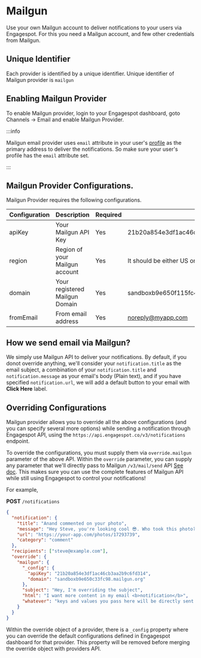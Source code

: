 # Mailgun

Use your own Mailgun account to deliver notifications to your users via Engagespot. For this you need a Mailgun account, and few other credentials from Mailgun.

## Unique Identifier

Each provider is identified by a unique identifier. Unique identifier of Mailgun provider is `mailgun`

## Enabling Mailgun Provider

To enable Mailgun provider, login to your Engagespot dashboard, goto Channels -> Email and enable Mailgun Provider.

:::info

Mailgun email provider uses `email` attribute in your user's [profile](../../../profile/what-are-user-profiles.mdx) as the primary address to deliver the notifications. So make sure your user's profile has the `email` attribute set.

:::

## Mailgun Provider Configurations.

Mailgun Provider requires the following configurations.

| Configuration | Description                    | Required | Example                                             |
| ------------- | ------------------------------ | -------- | --------------------------------------------------- |
| apiKey        | Your Mailgun API Key           | Yes      | 21b20a854e3df1ac46cb3aa2b9c6fd314                   |
| region        | Region of your Mailgun account | Yes      | It should be either US or EU                        |
| domain        | Your registered Mailgun Domain | Yes      | sandboxb9e650f115fc4f55beer32b60c33fc98.mailgun.org |
| fromEmail     | From email address             | Yes      | noreply@myapp.com                                   |

## How we send email via Mailgun?

We simply use Mailgun API to deliver your notifications. By default, if you donot override anything, we'll consider your `notification.title` as the email subject, a combination of your `notification.title` and `notification.message` as your email's body (Plain text), and if you have specified `notification.url`, we will add a default button to your email with **Click Here** label.

## Overriding Configurations

Mailgun provider allows you to override all the above configurations (and you can specify several more options) while sending a notification through Engagespot API, using the `https://api.engagespot.co/v3/notifications` endpoint.

To override the configurations, you must supply them via `override.mailgun` parameter of the above API. Within the `override` parameter, you can supply any parameter that we'll directly pass to Mailgun `/v3/mail/send` API [See doc](https://documentation.mailgun.com/en/latest/api-sending.html#sending). This makes sure you can use the complete features of Mailgun API while still using Engagespot to control your notifications!

For example,

**POST** `/notifications`

```json
{
  "notification": {
    "title": "Anand commented on your photo",
    "message": "Hey Steve, you're looking cool 😎. Who took this photo?",
    "url": "https://your-app.com/photos/17293739",
    "category": "comment"
  },
  "recipients": ["steve@example.com"],
  "override": {
    "mailgun": {
      "_config": {
        "apiKey": "21b20a854e3df1ac46cb3aa2b9c6fd314",
        "domain": "sandboxb9e650c33fc98.mailgun.org"
      },
      "subject": "Hey, I'm overriding the subject",
      "html": "I want more content in my email <b>notification</b>",
      "whatever": "keys and values you pass here will be directly sent to Mailgun's Send API 🎉"
    }
  }
}
```

Within the override object of a provider, there is a `_config` property where you can override the default configurations defined in Engagespot dashboard for that provider. This property will be removed before merging the override object with providers API.
